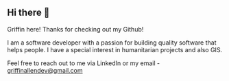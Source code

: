 ## Hi there 👋

Griffin here! Thanks for checking out my Github! 

I am a software developer with a passion for building quality software that helps people. I have a special interest in humanitarian projects and also GIS. 

Feel free to reach out to me via LinkedIn or my email - griffinallendev@gmail.com


<!--
**griffinallen/griffinallen** is a ✨ _special_ ✨ repository because its `README.md` (this file) appears on your GitHub profile.

Here are some ideas to get you started:

- 🔭 I’m currently working on ...
- 🌱 I’m currently learning ...
- 👯 I’m looking to collaborate on ...
- 🤔 I’m looking for help with ...
- 💬 Ask me about ...
- 📫 How to reach me: ...
- 😄 Pronouns: ...
- ⚡ Fun fact: ...
-->
